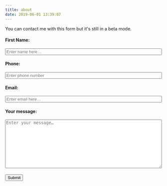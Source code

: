 ```yaml
---
title: about
date: 2019-06-01 13:39:07
---
```

You can contact me with this form but it's still in a beta mode. 


<script>
function submitToAPI(e) {
       e.preventDefault();
       var URL = "https://vgvgd2ah3g.execute-api.eu-west-3.amazonaws.com/production/contact";

            var Namere = /[A-Za-z]{1}[A-Za-z]/;
            if (!Namere.test($("#name-input").val())) {
                         alert ("Your name should be longer");
                return;
            }
            var mobilere = /[0-9]{10}/;
            if (!mobilere.test($("#phone-input").val())) {
                alert ("Please enter valid mobile number");
                return;
            }
            if ($("#email-input").val()=="") {
                alert ("Please enter your email");
                return;
            }

            var reeamil = /^([\w-\.]+@([\w-]+\.)+[\w-]{2,6})?$/;
            if (!reeamil.test($("#email-input").val())) {
                alert ("Please enter valid email address");
                return;
            }

       var name = $("#name-input").val();
       var phone = $("#phone-input").val();
       var email = $("#email-input").val();
       var desc = $("#description-input").val();
       var data = {
          name : name,
          phone : phone,
          email : email,
          desc : desc
        };

       $.ajax({
         type: "POST",
         url : "https://vgvgd2ah3g.execute-api.eu-west-3.amazonaws.com/production/contact",
         dataType: "json",
         crossDomain: "true",
         contentType: "application/json; charset=utf-8",
         data: JSON.stringify(data),

         
         success: function () {
           // clear form and show a success message
           alert("Your message has been sent! I'll contact you as soon as possible");
           document.getElementById("contact-form").reset();
       location.reload();
         },
         error: function () {
           // show an error message
           alert("There was a problem sending the message. Please try later or try to reach me through social media");
         }});
     }
</script>

<form id="contact-form" method="post">
      <h4>First Name:</h4>
      <input type="text" id="name-input" placeholder="Enter name here…" class="form-control" style="width:100%;" /><br/>
      <h4>Phone:</h4>
      <input type="phone"id="phone-input" placeholder="Enter phone number" class="form-control" style="width:100%;"/><br/>
      <h4>Email:</h4>
      <input type="email" id="email-input" placeholder="Enter email here…" class="form-control" style="width:100%;"/><br/>
      <h4>Your message:</h4>
      <textarea id="description-input" rows="10" placeholder="Enter your message…" class="form-control" style="width:100%;"></textarea><br/>
      <div class="g-recaptcha" data-sitekey="6LfFNqgUAAAAAHtz_FXiY2aeZe5u7-KVYlU3s-Wi" class="form-control" style="width:100%;"></div>
      <button type="button" onClick="submitToAPI(event)" class="btn btn-lg" style="margin-top:20px;">Submit</button>
</form>

